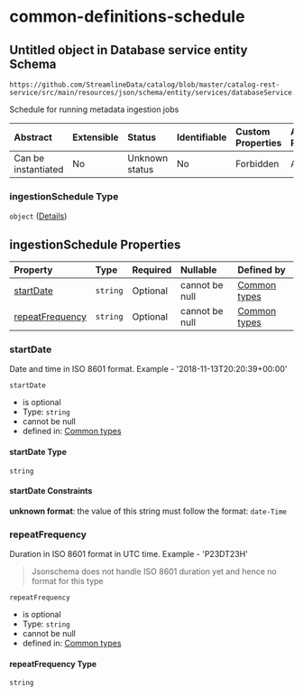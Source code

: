# common-definitions-schedule

## Untitled object in Database service entity Schema

```text
https://github.com/StreamlineData/catalog/blob/master/catalog-rest-service/src/main/resources/json/schema/entity/services/databaseService.json#/properties/ingestionSchedule
```

Schedule for running metadata ingestion jobs

| Abstract | Extensible | Status | Identifiable | Custom Properties | Additional Properties | Access Restrictions | Defined In |
| :--- | :--- | :--- | :--- | :--- | :--- | :--- | :--- |
| Can be instantiated | No | Unknown status | No | Forbidden | Allowed | none | [databaseService.json\*](https://github.com/parthp2107/jsonTesting/tree/982c19ce17ac8d846e924786a3bf1598f2ce11b7/Types/out/entity/services/databaseService.json) |

### ingestionSchedule Type

`object` \([Details](common-definitions-schedule.md)\)

## ingestionSchedule Properties

| Property | Type | Required | Nullable | Defined by |
| :--- | :--- | :--- | :--- | :--- |
| [startDate](common-definitions-schedule.md#startdate) | `string` | Optional | cannot be null | [Common types](common-definitions-datetime.md) |
| [repeatFrequency](common-definitions-schedule.md#repeatfrequency) | `string` | Optional | cannot be null | [Common types](common-definitions-duration.md) |

### startDate

Date and time in ISO 8601 format. Example - '2018-11-13T20:20:39+00:00'

`startDate`

* is optional
* Type: `string`
* cannot be null
* defined in: [Common types](common-definitions-datetime.md)

#### startDate Type

`string`

#### startDate Constraints

**unknown format**: the value of this string must follow the format: `date-Time`

### repeatFrequency

Duration in ISO 8601 format in UTC time. Example - 'P23DT23H'

> Jsonschema does not handle ISO 8601 duration yet and hence no format for this type

`repeatFrequency`

* is optional
* Type: `string`
* cannot be null
* defined in: [Common types](common-definitions-duration.md)

#### repeatFrequency Type

`string`

